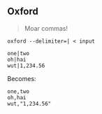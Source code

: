 ## Oxford

> Moar commas!

`oxford --delimiter=| < input`

```
one|two
oh|hai
wut|1,234.56
```

Becomes:
```
one,two
oh,hai
wut,"1,234.56"
```
